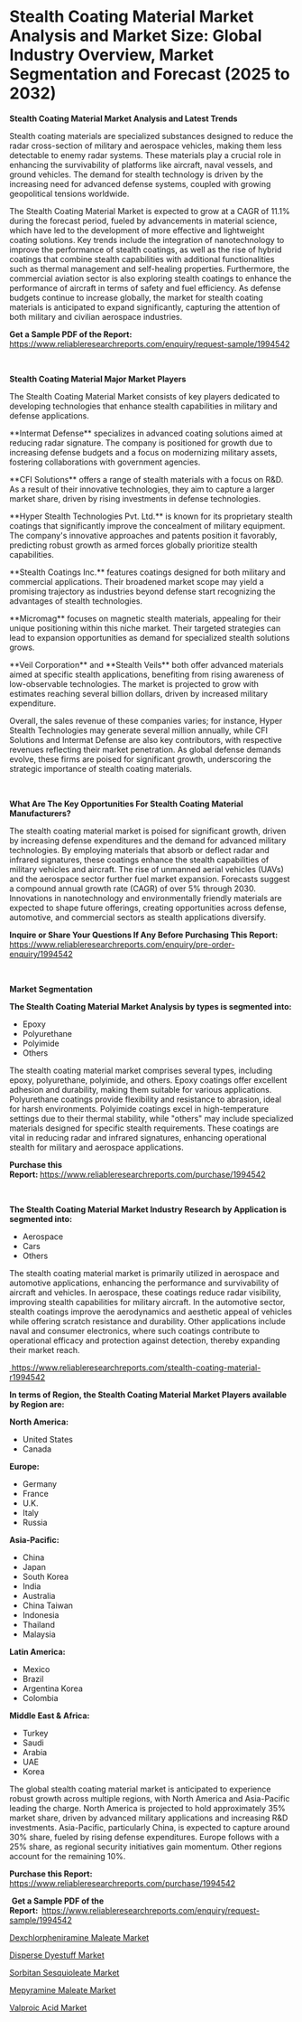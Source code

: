 <p><h1>Stealth Coating Material Market Analysis and Market Size: Global Industry Overview, Market Segmentation and Forecast (2025 to 2032)</h1></p><p><strong>Stealth Coating Material Market Analysis and Latest Trends</strong></p>
<p><p>Stealth coating materials are specialized substances designed to reduce the radar cross-section of military and aerospace vehicles, making them less detectable to enemy radar systems. These materials play a crucial role in enhancing the survivability of platforms like aircraft, naval vessels, and ground vehicles. The demand for stealth technology is driven by the increasing need for advanced defense systems, coupled with growing geopolitical tensions worldwide.</p><p>The Stealth Coating Material Market is expected to grow at a CAGR of 11.1% during the forecast period, fueled by advancements in material science, which have led to the development of more effective and lightweight coating solutions. Key trends include the integration of nanotechnology to improve the performance of stealth coatings, as well as the rise of hybrid coatings that combine stealth capabilities with additional functionalities such as thermal management and self-healing properties. Furthermore, the commercial aviation sector is also exploring stealth coatings to enhance the performance of aircraft in terms of safety and fuel efficiency. As defense budgets continue to increase globally, the market for stealth coating materials is anticipated to expand significantly, capturing the attention of both military and civilian aerospace industries.</p></p>
<p><strong>Get a Sample PDF of the Report:&nbsp;</strong> <a href="https://www.reliableresearchreports.com/enquiry/request-sample/1994542?utm_campaign=36&utm_medium=2&utm_source=Github&utm_content=ia&utm_term=01042025&utm_id=stealth-coating-material">https://www.reliableresearchreports.com/enquiry/request-sample/1994542</a></p>
<p>&nbsp;</p>
<p><strong>Stealth Coating Material Major Market Players</strong></p>
<p><p>The Stealth Coating Material Market consists of key players dedicated to developing technologies that enhance stealth capabilities in military and defense applications. </p><p>**Intermat Defense** specializes in advanced coating solutions aimed at reducing radar signature. The company is positioned for growth due to increasing defense budgets and a focus on modernizing military assets, fostering collaborations with government agencies.</p><p>**CFI Solutions** offers a range of stealth materials with a focus on R&D. As a result of their innovative technologies, they aim to capture a larger market share, driven by rising investments in defense technologies.</p><p>**Hyper Stealth Technologies Pvt. Ltd.** is known for its proprietary stealth coatings that significantly improve the concealment of military equipment. The company's innovative approaches and patents position it favorably, predicting robust growth as armed forces globally prioritize stealth capabilities.</p><p>**Stealth Coatings Inc.** features coatings designed for both military and commercial applications. Their broadened market scope may yield a promising trajectory as industries beyond defense start recognizing the advantages of stealth technologies. </p><p>**Micromag** focuses on magnetic stealth materials, appealing for their unique positioning within this niche market. Their targeted strategies can lead to expansion opportunities as demand for specialized stealth solutions grows.</p><p>**Veil Corporation** and **Stealth Veils** both offer advanced materials aimed at specific stealth applications, benefiting from rising awareness of low-observable technologies. The market is projected to grow with estimates reaching several billion dollars, driven by increased military expenditure.</p><p>Overall, the sales revenue of these companies varies; for instance, Hyper Stealth Technologies may generate several million annually, while CFI Solutions and Intermat Defense are also key contributors, with respective revenues reflecting their market penetration. As global defense demands evolve, these firms are poised for significant growth, underscoring the strategic importance of stealth coating materials.</p></p>
<p>&nbsp;</p>
<p><strong>What Are The Key Opportunities For Stealth Coating Material Manufacturers?</strong></p>
<p><p>The stealth coating material market is poised for significant growth, driven by increasing defense expenditures and the demand for advanced military technologies. By employing materials that absorb or deflect radar and infrared signatures, these coatings enhance the stealth capabilities of military vehicles and aircraft. The rise of unmanned aerial vehicles (UAVs) and the aerospace sector further fuel market expansion. Forecasts suggest a compound annual growth rate (CAGR) of over 5% through 2030. Innovations in nanotechnology and environmentally friendly materials are expected to shape future offerings, creating opportunities across defense, automotive, and commercial sectors as stealth applications diversify.</p></p>
<p><strong>Inquire or Share Your Questions If Any Before Purchasing This Report:</strong> <a href="https://www.reliableresearchreports.com/enquiry/pre-order-enquiry/1994542?utm_campaign=36&utm_medium=2&utm_source=Github&utm_content=ia&utm_term=01042025&utm_id=stealth-coating-material">https://www.reliableresearchreports.com/enquiry/pre-order-enquiry/1994542</a></p>
<p>&nbsp;</p>
<p><strong>Market Segmentation</strong></p>
<p><strong>The Stealth Coating Material Market Analysis by types is segmented into:</strong></p>
<p><ul><li>Epoxy</li><li>Polyurethane</li><li>Polyimide</li><li>Others</li></ul></p>
<p><p>The stealth coating material market comprises several types, including epoxy, polyurethane, polyimide, and others. Epoxy coatings offer excellent adhesion and durability, making them suitable for various applications. Polyurethane coatings provide flexibility and resistance to abrasion, ideal for harsh environments. Polyimide coatings excel in high-temperature settings due to their thermal stability, while "others" may include specialized materials designed for specific stealth requirements. These coatings are vital in reducing radar and infrared signatures, enhancing operational stealth for military and aerospace applications.</p></p>
<p><strong>Purchase this Report:&nbsp;</strong><a href="https://www.reliableresearchreports.com/purchase/1994542?utm_campaign=36&utm_medium=2&utm_source=Github&utm_content=ia&utm_term=01042025&utm_id=stealth-coating-material">https://www.reliableresearchreports.com/purchase/1994542</a></p>
<p>&nbsp;</p>
<p><strong>The Stealth Coating Material Market Industry Research by Application is segmented into:</strong></p>
<p><ul><li>Aerospace</li><li>Cars</li><li>Others</li></ul></p>
<p><p>The stealth coating material market is primarily utilized in aerospace and automotive applications, enhancing the performance and survivability of aircraft and vehicles. In aerospace, these coatings reduce radar visibility, improving stealth capabilities for military aircraft. In the automotive sector, stealth coatings improve the aerodynamics and aesthetic appeal of vehicles while offering scratch resistance and durability. Other applications include naval and consumer electronics, where such coatings contribute to operational efficacy and protection against detection, thereby expanding their market reach.</p></p>
<p><a href="https://www.reliableresearchreports.com/stealth-coating-material-r1994542?utm_campaign=36&utm_medium=2&utm_source=Github&utm_content=ia&utm_term=01042025&utm_id=stealth-coating-material">&nbsp;https://www.reliableresearchreports.com/stealth-coating-material-r1994542</a></p>
<p><strong>In terms of Region, the Stealth Coating Material Market Players available by Region are:</strong></p>
<p>
    <p> <strong> North America: </strong>
        <ul>
            <li>United States</li>
            <li>Canada</li>
        </ul>
        </p> 
    <p> <strong> Europe: </strong>
        <ul>
            <li>Germany</li>
            <li>France</li>
            <li>U.K.</li>
            <li>Italy</li>
            <li>Russia</li>
        </ul>
        </p> 
    <p> <strong> Asia-Pacific: </strong>
        <ul>
            <li>China</li>
            <li>Japan</li>
            <li>South Korea</li>
            <li>India</li>
            <li>Australia</li>
            <li>China Taiwan</li>
            <li>Indonesia</li>
            <li>Thailand</li>
            <li>Malaysia</li>
        </ul>
        </p> 
    <p> <strong> Latin America: </strong>
        <ul>
            <li>Mexico</li>
            <li>Brazil</li>
            <li>Argentina Korea</li>
            <li>Colombia</li>
        </ul>
        </p> 
    <p> <strong> Middle East & Africa: </strong>
        <ul>
            <li>Turkey</li>
            <li>Saudi</li>
            <li>Arabia</li>
            <li>UAE</li>
            <li>Korea</li>
        </ul>
    </p>
    </p>
<p><p>The global stealth coating material market is anticipated to experience robust growth across multiple regions, with North America and Asia-Pacific leading the charge. North America is projected to hold approximately 35% market share, driven by advanced military applications and increasing R&D investments. Asia-Pacific, particularly China, is expected to capture around 30% share, fueled by rising defense expenditures. Europe follows with a 25% share, as regional security initiatives gain momentum. Other regions account for the remaining 10%.</p></p>
<p><strong>Purchase this Report: </strong><a href="https://www.reliableresearchreports.com/purchase/1994542?utm_campaign=36&utm_medium=2&utm_source=Github&utm_content=ia&utm_term=01042025&utm_id=stealth-coating-material">https://www.reliableresearchreports.com/purchase/1994542</a></p>
<p>&nbsp;<strong>Get a Sample PDF of the Report:&nbsp;&nbsp;</strong><a href="https://www.reliableresearchreports.com/enquiry/request-sample/1994542?utm_campaign=36&utm_medium=2&utm_source=Github&utm_content=ia&utm_term=01042025&utm_id=stealth-coating-material">https://www.reliableresearchreports.com/enquiry/request-sample/1994542</a></p>
<p><strong></strong></p>
<p><p><a href="https://github.com/vsiljgestel/Market-Research-Report-List-1/blob/main/dexchlorpheniramine-maleate-market.md?utm_campaign=36&utm_medium=2&utm_source=Github&utm_content=ia&utm_term=01042025&utm_id=stealth-coating-material">Dexchlorpheniramine Maleate Market</a></p><p><a href="https://github.com/ummulmzu/Market-Research-Report-List-1/blob/main/disperse-dyestuff-market.md?utm_campaign=36&utm_medium=2&utm_source=Github&utm_content=ia&utm_term=01042025&utm_id=stealth-coating-material">Disperse Dyestuff Market</a></p><p><a href="https://github.com/aiamekar/Market-Research-Report-List-1/blob/main/sorbitan-sesquioleate-market.md?utm_campaign=36&utm_medium=2&utm_source=Github&utm_content=ia&utm_term=01042025&utm_id=stealth-coating-material">Sorbitan Sesquioleate Market</a></p><p><a href="https://github.com/boudykodumi/Market-Research-Report-List-1/blob/main/mepyramine-maleate-market.md?utm_campaign=36&utm_medium=2&utm_source=Github&utm_content=ia&utm_term=01042025&utm_id=stealth-coating-material">Mepyramine Maleate Market</a></p><p><a href="https://github.com/nwokechock6s/Market-Research-Report-List-1/blob/main/valproic-acid-market.md?utm_campaign=36&utm_medium=2&utm_source=Github&utm_content=ia&utm_term=01042025&utm_id=stealth-coating-material">Valproic Acid Market</a></p></p>